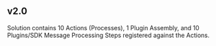 ## v2.0
Solution contains 10 Actions (Processes), 1 Plugin Assembly, and 10 Plugins/SDK Message Processing Steps registered against the Actions.
